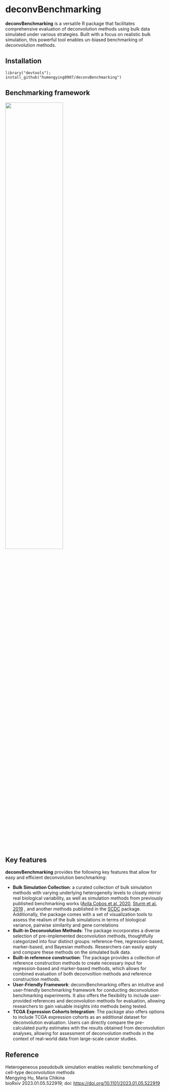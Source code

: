 # deconvBenchmarking
**deconvBenchmarking**  is a versatile R package that facilitates comprehensive evaluation of deconvolution methods using bulk data simulated under various strategies. Built with a focus on realistic bulk simulation, this powerful tool enables un-biased benchmarking of deconvolution methods.

## Installation
```````
library("devtools");
install_github("humengying0907/deconvBenchmarking")
```````

## Benchmarking framework
<img src="https://github.com/humengying0907/deconvBenchmarking/assets/54827603/363adbec-7a46-4570-8c2f-aaf7a469acbc" width=60% height=60%>

## Key features
**deconvBenchmarking** provides the following key features that allow for easy and efficient deconvolution benchmarking:

-   **Bulk Simulation Collection**: a curated collection of bulk simulation methods with varying underlying heterogeneity levels to closely mirror real biological variability, as well as simulation methods from previously published benchmarking works ([Avila Cobos et al. 2020](https://doi.org/10.1038/s41467-020-19015-1), [Sturm et al. 2019](https://doi.org/10.1093/bioinformatics/btz363) , and another methods published in the [SCDC](https://github.com/meichendong/SCDC) package. Additionally, the package comes with a set of visualization tools to assess the realism of the bulk simulations in terms of biological variance, pairwise similarity and gene correlations
-   **Built-in Deconvolution Methods**: The package incorporates a diverse selection of pre-implemented deconvolution methods, thoughtfully categorized into four distinct groups: reference-free, regression-based, marker-based, and Bayesian methods. Researchers can easily apply and compare these methods on the simulated bulk data.
-   **Built-in reference construction**: The package provides a collection of reference construction methods to create necessary input for regression-based and marker-based methods, which allows for combined evaluation of both deconvoltion methods and reference construction methods.
-   **User-Friendly Framework**: deconvBenchmarking offers an intuitive and user-friendly benchmarking framework for conducting deconvolution benchmarking experiments. It also offers the flexibility to include user-provided references and deconvolution methods for evaluation, allowing researchers to gain valuable insights into methods being tested.
-   **TCGA Expression Cohorts Integration**: The package also offers options to include TCGA expression cohorts as an additional dataset for deconvolution evaluation. Users can directly compare the pre-calculated purity estimates with the results obtained from deconvolution analyses, allowing for assessment of deconvolution methods in the context of real-world data from large-scale cancer studies.

## Reference
Heterogeneous pseudobulk simulation enables realistic benchmarking of cell-type deconvolution methods \
Mengying Hu, Maria Chikina \
bioRxiv 2023.01.05.522919; doi: https://doi.org/10.1101/2023.01.05.522919
